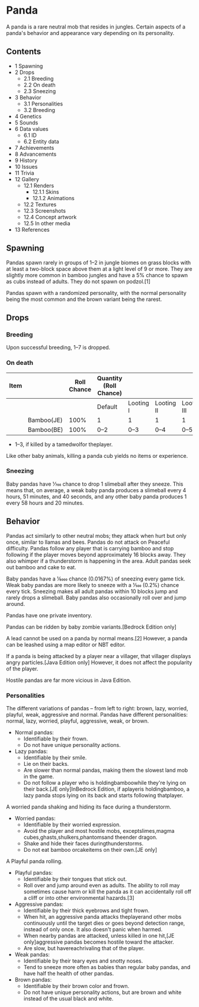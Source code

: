 # Panda
A panda is a rare neutral mob that resides in jungles. Certain aspects of a panda's behavior and appearance vary depending on its personality.

## Contents
- 1 Spawning
- 2 Drops
	- 2.1 Breeding
	- 2.2 On death
	- 2.3 Sneezing
- 3 Behavior
	- 3.1 Personalities
	- 3.2 Breeding
- 4 Genetics
- 5 Sounds
- 6 Data values
	- 6.1 ID
	- 6.2 Entity data
- 7 Achievements
- 8 Advancements
- 9 History
- 10 Issues
- 11 Trivia
- 12 Gallery
	- 12.1 Renders
		- 12.1.1 Skins
		- 12.1.2 Animations
	- 12.2 Textures
	- 12.3 Screenshots
	- 12.4 Concept artwork
	- 12.5 In other media
- 13 References

## Spawning
Pandas spawn rarely in groups of 1–2 in jungle biomes on grass blocks with at least a two-block space above them at a light level of 9 or more. They are slightly more common in bamboo jungles and have a 5% chance to spawn as cubs instead of adults. They do not spawn on podzol.[1]

Pandas spawn with a randomized personality, with the normal personality being the most common and the brown variant being the rarest.

## Drops
### Breeding
Upon successful breeding, 1–7 is dropped.

### On death
| Item |            | Roll Chance | Quantity (Roll Chance) |           |            |             |
|------|------------|-------------|------------------------|-----------|------------|-------------|
|      |            |             | Default                | Looting I | Looting II | Looting III |
|      | Bamboo(JE) | 100%        | 1                      | 1         | 1          | 1           |
|      | Bamboo(BE) | 100%        | 0–2                    | 0–3       | 0–4        | 0–5         |

- 1–3, if killed by a tamedwolfor theplayer.

Like other baby animals, killing a panda cub yields no items or experience.

### Sneezing
Baby pandas have 1⁄700 chance to drop 1 slimeball after they sneeze. This means that, on average, a weak baby panda produces a slimeball every 4 hours, 51 minutes, and 40 seconds, and any other baby panda produces 1 every 58 hours and 20 minutes.

## Behavior
Pandas act similarly to other neutral mobs; they attack when hurt but only once, similar to llamas and bees. Pandas do not attack on Peaceful difficulty. Pandas follow any player that is carrying bamboo and stop following if the player moves beyond approximately 16 blocks away. They also whimper if a thunderstorm is happening in the area. Adult pandas seek out bamboo and cake to eat.

Baby pandas have a 1⁄6000 chance (0.0167%) of sneezing every game tick. Weak baby pandas are more likely to sneeze with a 1⁄500 (0.2%) chance every tick. Sneezing makes all adult pandas within 10 blocks jump and rarely drops a slimeball. Baby pandas also occasionally roll over and jump around.

Pandas have one private inventory.

Pandas can be ridden by baby zombie variants.‌[Bedrock Edition  only]

A lead cannot be used on a panda by normal means.[2] However, a panda can be leashed using a map editor or NBT editor.

If a panda is being attacked by a player near a villager, that villager displays angry particles.‌[Java Edition  only] However, it does not affect the popularity of the player.

Hostile pandas are far more vicious in Java Edition.

### Personalities
The different variations of pandas – from left to right: brown, lazy, worried, playful, weak, aggressive and normal.
Pandas have different personalities: normal, lazy, worried, playful, aggressive, weak, or brown.

- Normal pandas:
	- Identifiable by their frown.
	- Do not have unique personality actions.
- Lazy pandas:
	- Identifiable by their smile.
	- Lie on their backs.
	- Are slower than normal pandas, making them the slowest land mob in the game.
	- Do not follow a player who is holdingbamboowhile they're lying on their back.‌[JE  only]InBedrock Edition, if aplayeris holdingbamboo, a lazy panda stops lying on its back and starts following thatplayer.

A worried panda shaking and hiding its face during a thunderstorm.
- Worried pandas:
	- Identifiable by their worried expression.
	- Avoid the player and most hostile mobs, exceptslimes,magma cubes,ghasts,shulkers,phantomsand theender dragon.
	- Shake and hide their faces duringthunderstorms.
	- Do not eat bamboo orcakeitems on their own.‌[JE  only]

A Playful panda rolling.
- Playful pandas:
	- Identifiable by their tongues that stick out.
	- Roll over and jump around even as adults. The ability to roll may sometimes cause harm or kill the panda as it can accidentally roll off a cliff or into other environmental hazards.[3]
- Aggressive pandas:
	- Identifiable by their thick eyebrows and tight frown.
	- When hit, an aggressive panda attacks theplayerand other mobs continuously until the target dies or goes beyond detection range, instead of only once. It also doesn't panic when harmed.
	- When nearby pandas are attacked, unless killed in one hit,‌[JE  only]aggressive pandas becomes hostile toward the attacker.
	- Are slow, but havereachrivaling that of the player.
- Weak pandas:
	- Identifiable by their teary eyes and snotty noses.
	- Tend to sneeze more often as babies than regular baby pandas, and have half the health of other pandas.
- Brown pandas:
	- Identifiable by their brown color and frown.
	- Do not have unique personality actions, but are brown and white instead of the usual black and white.

